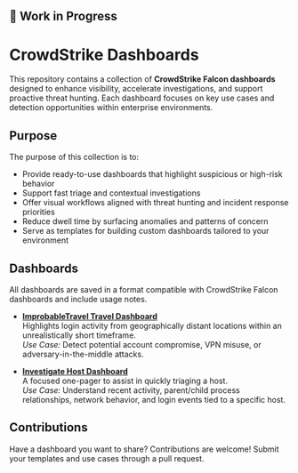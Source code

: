 
## 🚧 Work in Progress
# CrowdStrike Dashboards

This repository contains a collection of **CrowdStrike Falcon dashboards** designed to enhance visibility, accelerate investigations, and support proactive threat hunting. Each dashboard focuses on key use cases and detection opportunities within enterprise environments.

## Purpose

The purpose of this collection is to:

- Provide ready-to-use dashboards that highlight suspicious or high-risk behavior
- Support fast triage and contextual investigations
- Offer visual workflows aligned with threat hunting and incident response priorities
- Reduce dwell time by surfacing anomalies and patterns of concern
- Serve as templates for building custom dashboards tailored to your environment

## Dashboards

All dashboards are saved in a format compatible with CrowdStrike Falcon dashboards and include usage notes.

- **[ImprobableTravel Travel Dashboard](https://github.com/marthajsosa/marthajsosa/blob/main/CrowdStrike/Dashboards/ImprobableTravel.yaml)**  
  Highlights login activity from geographically distant locations within an unrealistically short timeframe.  
  *Use Case:* Detect potential account compromise, VPN misuse, or adversary-in-the-middle attacks.

- **[Investigate Host Dashboard](https://github.com/marthajsosa/marthajsosa/blob/main/CrowdStrike/Dashboards/InvestigateHost.yaml)**  
  A focused one-pager to assist in quickly triaging a host.  
  *Use Case:* Understand recent activity, parent/child process relationships, network behavior, and login events tied to a specific host.

## Contributions

Have a dashboard you want to share? Contributions are welcome! Submit your templates and use cases through a pull request.

